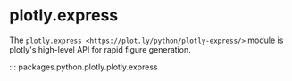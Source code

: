 # plotly.express

The `plotly.express <https://plot.ly/python/plotly-express/>` module is
plotly's high-level API for rapid figure generation.

::: packages.python.plotly.plotly.express


